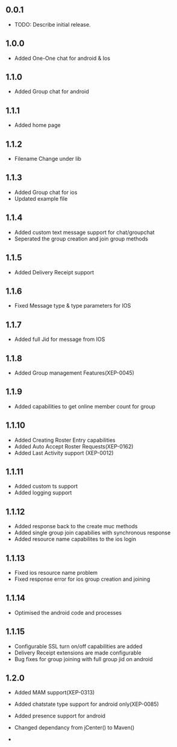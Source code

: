 ## 0.0.1

* TODO: Describe initial release.

## 1.0.0

* Added One-One chat for android & Ios

## 1.1.0

* Added Group chat for android

## 1.1.1

* Added home page

## 1.1.2

* Filename Change under lib

## 1.1.3

* Added Group chat for ios
* Updated example file

## 1.1.4

* Added custom text message support for chat/groupchat
* Seperated the group creation and join group methods

## 1.1.5

* Added Delivery Receipt support

## 1.1.6

* Fixed Message type & type parameters for IOS

## 1.1.7

* Added full Jid for message from IOS

## 1.1.8 

* Added Group management Features(XEP-0045)

## 1.1.9 

* Added capabilities to get online member count for group

## 1.1.10

* Added Creating Roster Entry capabilities
* Added Auto Accept Roster Requests(XEP-0162)
* Added Last Activity support (XEP-0012)

## 1.1.11

* Added custom ts support
* Added logging support

## 1.1.12 

* Added response back to the create muc methods
* Added single group join capabilies with synchronous response
* Added resource name capabilites to the ios login 

## 1.1.13

* Fixed ios resource name problem
* Fixed response error for ios group creation and joining


## 1.1.14

* Optimised the android code and processes

## 1.1.15

* Configurable SSL turn on/off capabilities are added
* Delivery Receipt extensions are made configurable
* Bug fixes for group joining with full group jid on android

## 1.2.0

* Added MAM support(XEP-0313)
* Added chatstate type support for android only(XEP-0085)
* Added presence support for android 
* Changed dependancy from jCenter() to Maven() 

* 
